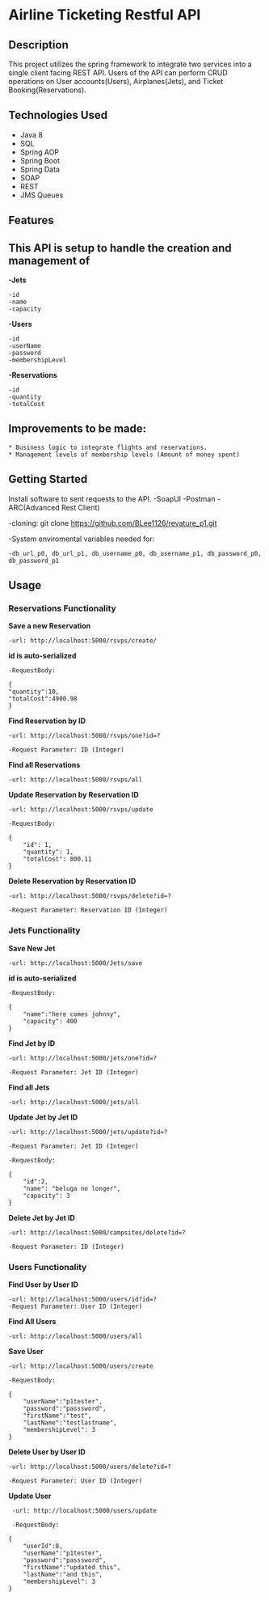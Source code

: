 # Airline Ticketing Restful API
## Description

This project utilizes the spring framework to integrate two services into a single client facing REST API.  Users of the API can perform CRUD operations on User accounts(Users), Airplanes(Jets), and Ticket Booking(Reservations).

## Technologies Used

* Java 8
* SQL
* Spring AOP
* Spring Boot
* Spring Data
* SOAP
* REST
* JMS Queues

## Features
This API is setup to handle the creation and management of
----------------------------------------------------------
**-Jets**
    
    -id
    -name
    -capacity
**-Users**
   
    -id
    -userName
    -password
    -membershipLevel
**-Reservations**
  
    -id
    -quantity
    -totalCost
    
Improvements to be made:
----------------------------------------------------------
    * Business logic to integrate flights and reservations.
    * Management levels of membership levels (Amount of money spent)

## Getting Started

Install software to sent requests to the API.
    -SoapUI
    -Postman
    -ARC(Advanced Rest Client)


-cloning: git clone https://github.com/BLee1126/revature_p1.git

-System enviromental variables needed for:

    -db_url_p0, db_url_p1, db_username_p0, db_username_p1, db_password_p0, db_password_p1

## Usage

### Reservations Functionality


**Save a new Reservation** 

    -url: http://localhost:5000/rsvps/create/

**id is auto-serialized**

    -RequestBody:

    {
    "quantity":10,
    "totalCost":4900.98
    }    
**Find Reservation by ID**

    -url: http://localhost:5000/rsvps/one?id=?

    -Request Parameter: ID (Integer)
   
**Find all Reservations**

    -url: http://localhost:5000/rsvps/all

**Update Reservation by Reservation ID**

    -url: http://localhost:5000/rsvps/update

    -RequestBody:

    {
        "id": 1,
        "quantity": 1,
        "totalCost": 800.11
    }
                   
**Delete Reservation by Reservation ID**

    -url: http://localhost:5000/rsvps/delete?id=?

    -Request Parameter: Reservation ID (Integer)


### Jets Functionality


**Save New Jet**

    -url: http://localhost:5000/Jets/save

**id is auto-serialized**

    -RequestBody:

    {
        "name":"here comes johnny",
        "capacity": 400
    }
    
**Find Jet by ID**

    -url: http://localhost:5000/jets/one?id=?

    -Request Parameter: Jet ID (Integer)
    
**Find all Jets**

    -url: http://localhost:5000/jets/all
    
**Update Jet by Jet ID**

    -url: http://localhost:5000/jets/update?id=?

    -Request Parameter: Jet ID (Integer)

    -RequestBody:

    {
        "id":2,
        "name": "beluga no longer",
        "capacity": 3
    }
                  
**Delete Jet by Jet ID**

    -url: http://localhost:5000/campsites/delete?id=?

    -Request Parameter: ID (Integer)
   
### Users Functionality


**Find User by User ID**

    -url: http://localhost:5000/users/id?id=?
    -Request Parameter: User ID (Integer)

**Find All Users**

    -url: http://localhost:5000/users/all
    
**Save User**

    -url: http://localhost:5000/users/create

    -RequestBody:

    {
        "userName":"p1tester",
        "password":"passsword",
        "firstName":"test",
        "lastName":"testlastname",
        "membershipLevel": 3
    }
                   
**Delete User by User ID**

    -url: http://localhost:5000/users/delete?id=?

    -Request Parameter: User ID (Integer)

 **Update User**
 
     -url: http://localhost:5000/users/update
 
     -RequestBody:

    {
        "userId":8,
        "userName":"p1tester",
        "password":"passsword",
        "firstName":"updated this",
        "lastName":"and this",
        "membershipLevel": 3
    }





